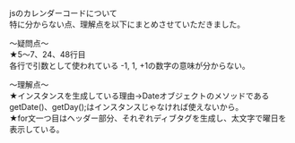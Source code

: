 jsのカレンダーコードについて<br>
特に分からない点、理解点を以下にまとめさせていただきました。<br>

〜疑問点〜<br>
★5〜7、24、48行目<br>
各行で引数として使われている -1, 1, +1の数字の意味が分からない。<br>

〜理解点〜<br>
★インスタンスを生成している理由→DateオブジェクトのメソッドであるgetDate()、getDay();はインスタンスじゃなければ使えないから。<br>
★for文一つ目はヘッダー部分、それぞれディブタグを生成し、太文字で曜日を表示している。
